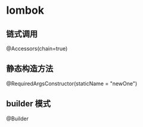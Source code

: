 

# lombok
## 链式调用
 @Accessors(chain=true)

## 静态构造方法

@RequiredArgsConstructor(staticName = "newOne") 

## builder 模式
@Builder 